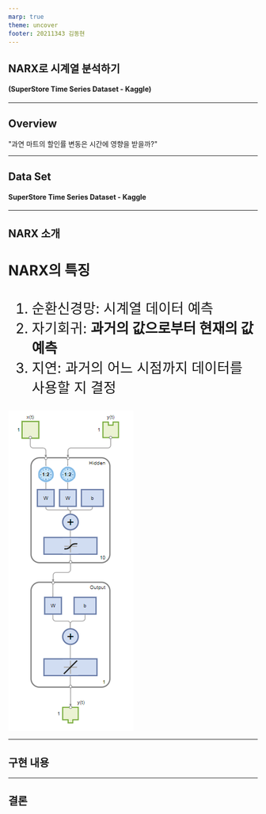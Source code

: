 ```yaml
---
marp: true
theme: uncover
footer: 20211343 김동현
---
```


## NARX로 시계열 분석하기

#### (SuperStore Time Series Dataset - Kaggle)

---

## Overview

"과연 마트의 할인률 변동은 시간에 영향을 받을까?"

---

## Data Set

#### SuperStore Time Series Dataset - Kaggle

---

## NARX 소개

<div style="font-size: 1.75rem;">

#### NARX의 특징

1. 순환신경망: 시계열 데이터 예측
2. 자기회귀: **과거의 값으로부터 현재의 값 예측**
3. 지연: 과거의 어느 시점까지 데이터를 사용할 지 결정

</div>

![bg right:33% w:200](./image.png)

---

## 구현 내용

---

## 결론
